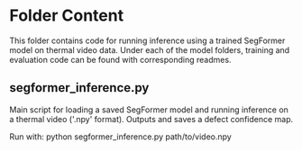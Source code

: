 # Folder Content

This folder contains code for running inference using a trained SegFormer model on thermal video data. Under each of the model folders, training and evaluation code can be found with corresponding readmes.

## segformer_inference.py
Main script for loading a saved SegFormer model and running inference on a thermal video ('.npy' format). Outputs and saves a defect confidence map.

Run with:
python segformer_inference.py path/to/video.npy

